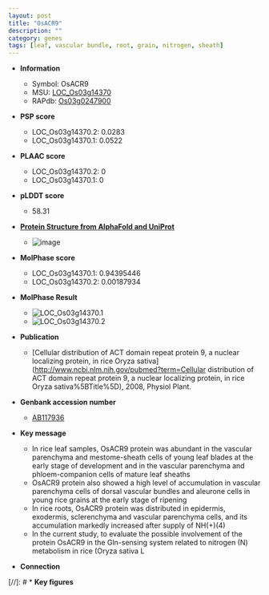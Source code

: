 ```yaml
---
layout: post
title: "OsACR9"
description: ""
category: genes
tags: [leaf, vascular bundle, root, grain, nitrogen, sheath]
---
```


* **Information**  
    + Symbol: OsACR9  
    + MSU: [LOC_Os03g14370](http://rice.plantbiology.msu.edu/cgi-bin/ORF_infopage.cgi?orf=LOC_Os03g14370)  
    + RAPdb: [Os03g0247900](http://rapdb.dna.affrc.go.jp/viewer/gbrowse_details/irgsp1?name=Os03g0247900)  

* **PSP score**  
    + LOC_Os03g14370.2: 0.0283 
    + LOC_Os03g14370.1: 0.0522 

* **PLAAC score**  
    + LOC_Os03g14370.2: 0 
    + LOC_Os03g14370.1: 0 

* **pLDDT score**
    + 58.31

* **[Protein Structure from AlphaFold and UniProt](https://www.uniprot.org/uniprotkb/Q10P44/entry#structure)**
    + ![image](https://ricepsp.github.io/images/Q1/AF-Q10P44-F1.png)

* **MolPhase score**
    + LOC_Os03g14370.1: 0.94395446
    + LOC_Os03g14370.2: 0.00187934

* **MolPhase Result**
    + ![LOC_Os03g14370.1](https://304243504.github.io/Pictures/LOC_Os03g/LOC_Os03g14370.1.png)
    + ![LOC_Os03g14370.2](https://304243504.github.io/Pictures/LOC_Os03g/LOC_Os03g14370.2.png)

* **Publication**  
    + [Cellular distribution of ACT domain repeat protein 9, a nuclear localizing protein, in rice Oryza sativa](http://www.ncbi.nlm.nih.gov/pubmed?term=Cellular distribution of ACT domain repeat protein 9, a nuclear localizing protein, in rice Oryza sativa%5BTitle%5D), 2008, Physiol Plant.

* **Genbank accession number**  
    + [AB117936](http://www.ncbi.nlm.nih.gov/nuccore/AB117936)

* **Key message**  
    + In rice leaf samples, OsACR9 protein was abundant in the vascular parenchyma and mestome-sheath cells of young leaf blades at the early stage of development and in the vascular parenchyma and phloem-companion cells of mature leaf sheaths
    + OsACR9 protein also showed a high level of accumulation in vascular parenchyma cells of dorsal vascular bundles and aleurone cells in young rice grains at the early stage of ripening
    + In rice roots, OsACR9 protein was distributed in epidermis, exodermis, sclerenchyma and vascular parenchyma cells, and its accumulation markedly increased after supply of NH(+)(4)
    + In the current study, to evaluate the possible involvement of the protein OsACR9 in the Gln-sensing system related to nitrogen (N) metabolism in rice (Oryza sativa L

* **Connection**  

[//]: # * **Key figures**  


